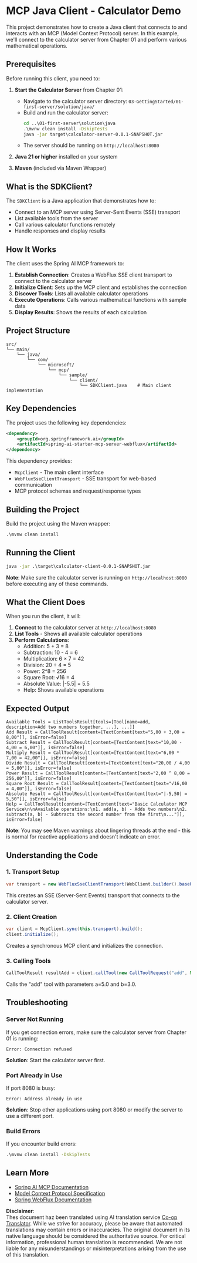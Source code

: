 <!--
CO_OP_TRANSLATOR_METADATA:
{
  "original_hash": "7074b9f4c8cd147c1c10f569d8508c82",
  "translation_date": "2025-06-11T13:05:43+00:00",
  "source_file": "03-GettingStarted/02-client/solution/java/README.md",
  "language_code": "mo"
}
-->
# MCP Java Client - Calculator Demo

This project demonstrates how to create a Java client that connects to and interacts with an MCP (Model Context Protocol) server. In this example, we'll connect to the calculator server from Chapter 01 and perform various mathematical operations.

## Prerequisites

Before running this client, you need to:

1. **Start the Calculator Server** from Chapter 01:
   - Navigate to the calculator server directory: `03-GettingStarted/01-first-server/solution/java/`
   - Build and run the calculator server:
     ```cmd
     cd ..\01-first-server\solution\java
     .\mvnw clean install -DskipTests
     java -jar target\calculator-server-0.0.1-SNAPSHOT.jar
     ```
   - The server should be running on `http://localhost:8080`

2. **Java 21 or higher** installed on your system
3. **Maven** (included via Maven Wrapper)

## What is the SDKClient?

The `SDKClient` is a Java application that demonstrates how to:
- Connect to an MCP server using Server-Sent Events (SSE) transport
- List available tools from the server
- Call various calculator functions remotely
- Handle responses and display results

## How It Works

The client uses the Spring AI MCP framework to:

1. **Establish Connection**: Creates a WebFlux SSE client transport to connect to the calculator server
2. **Initialize Client**: Sets up the MCP client and establishes the connection
3. **Discover Tools**: Lists all available calculator operations
4. **Execute Operations**: Calls various mathematical functions with sample data
5. **Display Results**: Shows the results of each calculation

## Project Structure

```
src/
└── main/
    └── java/
        └── com/
            └── microsoft/
                └── mcp/
                    └── sample/
                        └── client/
                            └── SDKClient.java    # Main client implementation
```

## Key Dependencies

The project uses the following key dependencies:

```xml
<dependency>
    <groupId>org.springframework.ai</groupId>
    <artifactId>spring-ai-starter-mcp-server-webflux</artifactId>
</dependency>
```

This dependency provides:
- `McpClient` - The main client interface
- `WebFluxSseClientTransport` - SSE transport for web-based communication
- MCP protocol schemas and request/response types

## Building the Project

Build the project using the Maven wrapper:

```cmd
.\mvnw clean install
```

## Running the Client

```cmd
java -jar .\target\calculator-client-0.0.1-SNAPSHOT.jar
```

**Note**: Make sure the calculator server is running on `http://localhost:8080` before executing any of these commands.

## What the Client Does

When you run the client, it will:

1. **Connect** to the calculator server at `http://localhost:8080`
2. **List Tools** - Shows all available calculator operations
3. **Perform Calculations**:
   - Addition: 5 + 3 = 8
   - Subtraction: 10 - 4 = 6
   - Multiplication: 6 × 7 = 42
   - Division: 20 ÷ 4 = 5
   - Power: 2^8 = 256
   - Square Root: √16 = 4
   - Absolute Value: |-5.5| = 5.5
   - Help: Shows available operations

## Expected Output

```
Available Tools = ListToolsResult[tools=[Tool[name=add, description=Add two numbers together, ...], ...]]
Add Result = CallToolResult[content=[TextContent[text="5,00 + 3,00 = 8,00"]], isError=false]
Subtract Result = CallToolResult[content=[TextContent[text="10,00 - 4,00 = 6,00"]], isError=false]
Multiply Result = CallToolResult[content=[TextContent[text="6,00 * 7,00 = 42,00"]], isError=false]
Divide Result = CallToolResult[content=[TextContent[text="20,00 / 4,00 = 5,00"]], isError=false]
Power Result = CallToolResult[content=[TextContent[text="2,00 ^ 8,00 = 256,00"]], isError=false]
Square Root Result = CallToolResult[content=[TextContent[text="√16,00 = 4,00"]], isError=false]
Absolute Result = CallToolResult[content=[TextContent[text="|-5,50| = 5,50"]], isError=false]
Help = CallToolResult[content=[TextContent[text="Basic Calculator MCP Service\n\nAvailable operations:\n1. add(a, b) - Adds two numbers\n2. subtract(a, b) - Subtracts the second number from the first\n..."]], isError=false]
```

**Note**: You may see Maven warnings about lingering threads at the end - this is normal for reactive applications and doesn't indicate an error.

## Understanding the Code

### 1. Transport Setup
```java
var transport = new WebFluxSseClientTransport(WebClient.builder().baseUrl("http://localhost:8080"));
```
This creates an SSE (Server-Sent Events) transport that connects to the calculator server.

### 2. Client Creation
```java
var client = McpClient.sync(this.transport).build();
client.initialize();
```
Creates a synchronous MCP client and initializes the connection.

### 3. Calling Tools
```java
CallToolResult resultAdd = client.callTool(new CallToolRequest("add", Map.of("a", 5.0, "b", 3.0)));
```
Calls the "add" tool with parameters a=5.0 and b=3.0.

## Troubleshooting

### Server Not Running
If you get connection errors, make sure the calculator server from Chapter 01 is running:
```
Error: Connection refused
```
**Solution**: Start the calculator server first.

### Port Already in Use
If port 8080 is busy:
```
Error: Address already in use
```
**Solution**: Stop other applications using port 8080 or modify the server to use a different port.

### Build Errors
If you encounter build errors:
```cmd
.\mvnw clean install -DskipTests
```

## Learn More

- [Spring AI MCP Documentation](https://docs.spring.io/spring-ai/reference/api/mcp/)
- [Model Context Protocol Specification](https://modelcontextprotocol.io/)
- [Spring WebFlux Documentation](https://docs.spring.io/spring-framework/docs/current/reference/html/web-reactive.html)

**Disclaimer**:  
Thes document haz been translated using AI translation service [Co-op Translator](https://github.com/Azure/co-op-translator). While we strive for accuracy, please be aware that automated translations may contain errors or inaccuracies. The original document in its native language should be considered the authoritative source. For critical information, professional human translation is recommended. We are not liable for any misunderstandings or misinterpretations arising from the use of this translation.
